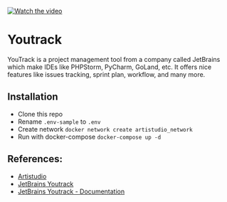[![Watch the video](https://img.youtube.com/vi/oHsa4fczuNk/maxresdefault.jpg)](https://www.youtube.com/watch?v=oHsa4fczuNk)

# Youtrack

YouTrack is a project management tool from a company called JetBrains which make IDEs like PHPStorm, PyCharm, GoLand, etc. It offers nice features like issues tracking, sprint plan, workflow, and many more.

## Installation
- Clone this repo
- Rename `.env-sample` to `.env`
- Create network `docker network create artistudio_network`
- Run with docker-compose `docker-compose up -d`

## References:
* [Artistudio](https://artistudio.xyz)
* [JetBrains Youtrack](https://www.jetbrains.com/youtrack/)
* [JetBrains Youtrack - Documentation](https://www.jetbrains.com/youtrack/documentation/)